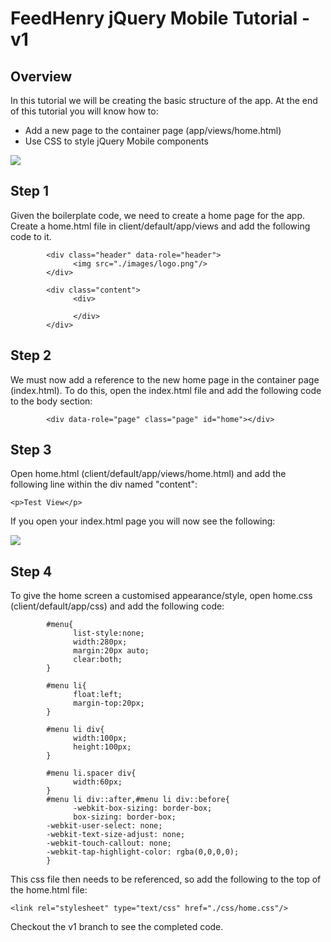 # FeedHenry jQuery Mobile Tutorial - v1

## Overview
In this tutorial we will be creating the basic structure of the app. At the end of this tutorial you will know how to:

* Add a new page to the container page (app/views/home.html)
* Use CSS to style jQuery Mobile components

![](https://github.com/feedhenry/FH-Training-App-JQM/raw/v1/docs/HomeView.png)

## Step 1
Given the boilerplate code, we need to create a home page for the app. Create a home.html file in client/default/app/views
and add the following code to it.

            <div class="header" data-role="header">
                  <img src="./images/logo.png"/>
            </div>

            <div class="content">
                  <div>
                        
                  </div>
            </div>


## Step 2
We must now add a reference to the new home page in the container page (index.html). To do this, open the index.html file and add the following
code to the body section:

            <div data-role="page" class="page" id="home"></div>

## Step 3
Open home.html (client/default/app/views/home.html) and add the following line within the div named "content":

`<p>Test View</p>`

If you open your index.html page you will now see the following:

![](https://github.com/feedhenry/FH-Training-App-JQM/raw/v1/docs/TestView.png)

## Step 4
To give the home screen a customised appearance/style, open home.css (client/default/app/css) and add the following code:
                        
            #menu{
                  list-style:none;
                  width:280px;
                  margin:20px auto;
                  clear:both;
            }

            #menu li{
                  float:left;
                  margin-top:20px;
            }

            #menu li div{
                  width:100px;
                  height:100px;
            }

            #menu li.spacer div{
                  width:60px;
            }
            #menu li div::after,#menu li div::before{
                  -webkit-box-sizing: border-box;
                  box-sizing: border-box;
            -webkit-user-select: none;
            -webkit-text-size-adjust: none;
            -webkit-touch-callout: none;
            -webkit-tap-highlight-color: rgba(0,0,0,0);
            }

This css file then needs to be referenced, so add the following to the top of the home.html file:

`<link rel="stylesheet" type="text/css" href="./css/home.css"/>`

Checkout the v1 branch to see the completed code.

